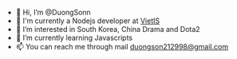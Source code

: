 - 👋 Hi, I’m @DuongSonn
- 🏢 I'm currently a Nodejs developer at [VietIS](https://vietis.com.vn/)
- 👀 I’m interested in South Korea, China Drama and Dota2
- 🌱 I’m currently learning Javascripts
- 📫 You can reach me through mail duongson212998@gmail.com

<!---
DuongSonn/DuongSonn is a ✨ special ✨ repository because its `README.md` (this file) appears on your GitHub profile.
You can click the Preview link to take a look at your changes.
--->
